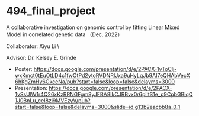 # 494_final_project
A collaborative investigation on genomic control by fitting Linear Mixed Model in correlated genetic data （Dec. 2022）

Collaborator: Xiyu Li \

Advisor: Dr. Kelsey E. Grinde

-  Poster:
https://docs.google.com/presentation/d/e/2PACX-1vToClj-wxKmct0tEuOtLD4c1fwOtPd2ytoRVDNRIJxa9uHyLqJb9AI7eQHAbVecX6hKgZmHy6OkceNa/pub?start=false&loop=false&delayms=3000
-  Presentation:
https://docs.google.com/presentation/d/e/2PACX-1vSsUlW1r4Q26xKzRRNGFgm8yJFBA8IkCJRBvx0r6piltS1e_p9CpbGBlqQ1J0BnLu_ceI8zi9MVEzyV/pub?start=false&loop=false&delayms=3000&slide=id.g13b2eacbb8a_0_1
